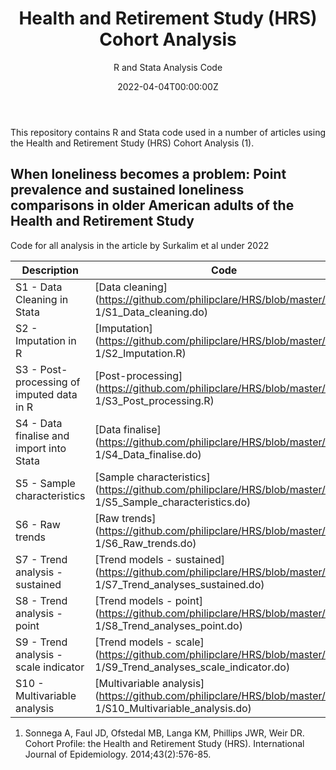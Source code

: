 ﻿---
title: 'Health and Retirement Study (HRS) Cohort Analysis'
subtitle: 'R and Stata Analysis Code'
summary: R and Stata Analysis Code
authors:
- admin
tags:
- Loneliness
- Population survey
- Cohort study
categories: []
date: "2022-04-04T00:00:00Z"
lastmod: "2022-04-04T00:00:00Z"
featured: false
draft: false
image:
  placement: 2
  caption: ""
  focal_point: ""
  preview_only: false
projects:
- HRS
---

This repository contains R and Stata code used in a number of articles using the Health and Retirement Study (HRS) Cohort Analysis (1).

## When loneliness becomes a problem: Point prevalence and sustained loneliness comparisons in older American adults of the Health and Retirement Study
Code for all analysis in the article by Surkalim et al under 2022

| Description | Code |
| --- | --- |
| S1 - Data Cleaning in Stata | [Data cleaning](https://github.com/philipclare/HRS/blob/master/Paper 1/S1_Data_cleaning.do) |
| S2 - Imputation in R | [Imputation](https://github.com/philipclare/HRS/blob/master/Paper 1/S2_Imputation.R) |
| S3 - Post-processing of imputed data in R | [Post-processing](https://github.com/philipclare/HRS/blob/master/Paper 1/S3_Post_processing.R) |
| S4 - Data finalise and import into Stata | [Data finalise](https://github.com/philipclare/HRS/blob/master/Paper 1/S4_Data_finalise.do) |
| S5 - Sample characteristics | [Sample characteristics](https://github.com/philipclare/HRS/blob/master/Paper 1/S5_Sample_characteristics.do) |
| S6 - Raw trends | [Raw trends](https://github.com/philipclare/HRS/blob/master/Paper 1/S6_Raw_trends.do) |
| S7 - Trend analysis - sustained | [Trend models - sustained](https://github.com/philipclare/HRS/blob/master/Paper 1/S7_Trend_analyses_sustained.do) |
| S8 - Trend analysis - point | [Trend models - point](https://github.com/philipclare/HRS/blob/master/Paper 1/S8_Trend_analyses_point.do) |
| S9 - Trend analysis - scale indicator | [Trend models - scale](https://github.com/philipclare/HRS/blob/master/Paper 1/S9_Trend_analyses_scale_indicator.do) |
| S10 - Multivariable analysis | [Multivariable analysis](https://github.com/philipclare/HRS/blob/master/Paper 1/S10_Multivariable_analysis.do) |

1. Sonnega A, Faul JD, Ofstedal MB, Langa KM, Phillips JWR, Weir DR. Cohort Profile: the Health and Retirement Study (HRS). International Journal of Epidemiology. 2014;43(2):576-85.